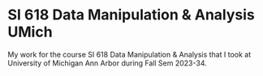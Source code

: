 # SI 618 Data Manipulation & Analysis UMich
 My work for the course SI 618 Data Manipulation & Analysis that I took at University of Michigan Ann Arbor during Fall Sem 2023-34.
